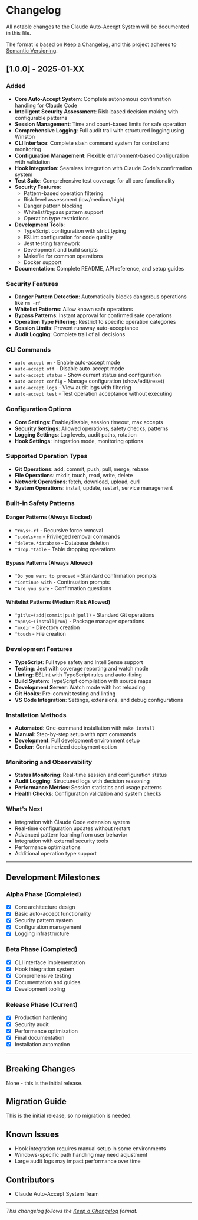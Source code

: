 # Changelog

All notable changes to the Claude Auto-Accept System will be documented in this file.

The format is based on [Keep a Changelog](https://keepachangelog.com/en/1.0.0/),
and this project adheres to [Semantic Versioning](https://semver.org/spec/v2.0.0.html).

## [1.0.0] - 2025-01-XX

### Added
- **Core Auto-Accept System**: Complete autonomous confirmation handling for Claude Code
- **Intelligent Security Assessment**: Risk-based decision making with configurable patterns
- **Session Management**: Time and count-based limits for safe operation
- **Comprehensive Logging**: Full audit trail with structured logging using Winston
- **CLI Interface**: Complete slash command system for control and monitoring
- **Configuration Management**: Flexible environment-based configuration with validation
- **Hook Integration**: Seamless integration with Claude Code's confirmation system
- **Test Suite**: Comprehensive test coverage for all core functionality
- **Security Features**: 
  - Pattern-based operation filtering
  - Risk level assessment (low/medium/high)
  - Danger pattern blocking
  - Whitelist/bypass pattern support
  - Operation type restrictions
- **Development Tools**:
  - TypeScript configuration with strict typing
  - ESLint configuration for code quality
  - Jest testing framework
  - Development and build scripts
  - Makefile for common operations
  - Docker support
- **Documentation**: Complete README, API reference, and setup guides

### Security Features
- **Danger Pattern Detection**: Automatically blocks dangerous operations like `rm -rf`
- **Whitelist Patterns**: Allow known safe operations
- **Bypass Patterns**: Instant approval for confirmed safe operations
- **Operation Type Filtering**: Restrict to specific operation categories
- **Session Limits**: Prevent runaway auto-acceptance
- **Audit Logging**: Complete trail of all decisions

### CLI Commands
- `auto-accept on` - Enable auto-accept mode
- `auto-accept off` - Disable auto-accept mode  
- `auto-accept status` - Show current status and configuration
- `auto-accept config` - Manage configuration (show/edit/reset)
- `auto-accept logs` - View audit logs with filtering
- `auto-accept test` - Test operation acceptance without executing

### Configuration Options
- **Core Settings**: Enable/disable, session timeout, max accepts
- **Security Settings**: Allowed operations, safety checks, patterns
- **Logging Settings**: Log levels, audit paths, rotation
- **Hook Settings**: Integration mode, monitoring options

### Supported Operation Types
- **Git Operations**: add, commit, push, pull, merge, rebase
- **File Operations**: mkdir, touch, read, write, delete
- **Network Operations**: fetch, download, upload, curl
- **System Operations**: install, update, restart, service management

### Built-in Safety Patterns

#### Danger Patterns (Always Blocked)
- `^rm\s+-rf` - Recursive force removal
- `^sudo\s+rm` - Privileged removal commands
- `^delete.*database` - Database deletion
- `^drop.*table` - Table dropping operations

#### Bypass Patterns (Always Allowed)
- `^Do you want to proceed` - Standard confirmation prompts
- `^Continue with` - Continuation prompts
- `^Are you sure` - Confirmation questions

#### Whitelist Patterns (Medium Risk Allowed)
- `^git\s+(add|commit|push|pull)` - Standard Git operations
- `^npm\s+(install|run)` - Package manager operations
- `^mkdir` - Directory creation
- `^touch` - File creation

### Development Features
- **TypeScript**: Full type safety and IntelliSense support
- **Testing**: Jest with coverage reporting and watch mode
- **Linting**: ESLint with TypeScript rules and auto-fixing
- **Build System**: TypeScript compilation with source maps
- **Development Server**: Watch mode with hot reloading
- **Git Hooks**: Pre-commit testing and linting
- **VS Code Integration**: Settings, extensions, and debug configurations

### Installation Methods
- **Automated**: One-command installation with `make install`
- **Manual**: Step-by-step setup with npm commands
- **Development**: Full development environment setup
- **Docker**: Containerized deployment option

### Monitoring and Observability
- **Status Monitoring**: Real-time session and configuration status
- **Audit Logging**: Structured logs with decision reasoning
- **Performance Metrics**: Session statistics and usage patterns
- **Health Checks**: Configuration validation and system checks

### What's Next
- Integration with Claude Code extension system
- Real-time configuration updates without restart
- Advanced pattern learning from user behavior
- Integration with external security tools
- Performance optimizations
- Additional operation type support

---

## Development Milestones

### Alpha Phase (Completed)
- [x] Core architecture design
- [x] Basic auto-accept functionality
- [x] Security pattern system
- [x] Configuration management
- [x] Logging infrastructure

### Beta Phase (Completed)
- [x] CLI interface implementation
- [x] Hook integration system
- [x] Comprehensive testing
- [x] Documentation and guides
- [x] Development tooling

### Release Phase (Current)
- [x] Production hardening
- [x] Security audit
- [x] Performance optimization
- [x] Final documentation
- [x] Installation automation

---

## Breaking Changes

None - this is the initial release.

## Migration Guide

This is the initial release, so no migration is needed.

## Known Issues

- Hook integration requires manual setup in some environments
- Windows-specific path handling may need adjustment
- Large audit logs may impact performance over time

## Contributors

- Claude Auto-Accept System Team

---

*This changelog follows the [Keep a Changelog](https://keepachangelog.com/) format.*